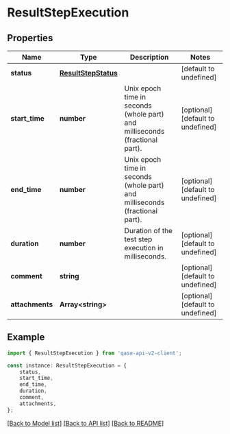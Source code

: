 # ResultStepExecution


## Properties

Name | Type | Description | Notes
------------ | ------------- | ------------- | -------------
**status** | [**ResultStepStatus**](ResultStepStatus.md) |  | [default to undefined]
**start_time** | **number** | Unix epoch time in seconds (whole part) and milliseconds (fractional part). | [optional] [default to undefined]
**end_time** | **number** | Unix epoch time in seconds (whole part) and milliseconds (fractional part). | [optional] [default to undefined]
**duration** | **number** | Duration of the test step execution in milliseconds. | [optional] [default to undefined]
**comment** | **string** |  | [optional] [default to undefined]
**attachments** | **Array&lt;string&gt;** |  | [optional] [default to undefined]

## Example

```typescript
import { ResultStepExecution } from 'qase-api-v2-client';

const instance: ResultStepExecution = {
    status,
    start_time,
    end_time,
    duration,
    comment,
    attachments,
};
```

[[Back to Model list]](../README.md#documentation-for-models) [[Back to API list]](../README.md#documentation-for-api-endpoints) [[Back to README]](../README.md)
